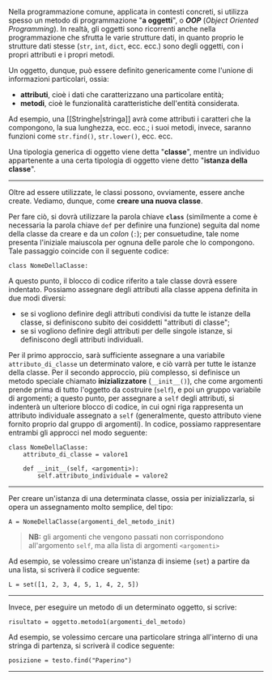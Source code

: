 Nella programmazione comune, applicata in contesti concreti, si utilizza spesso un metodo di programmazione "**a oggetti**", o ***OOP*** (*Object Oriented Programming*). In realtà, gli oggetti sono ricorrenti anche nella programmazione che sfrutta le varie strutture dati, in quanto proprio le strutture dati stesse (`str`, `int`, `dict`, ecc. ecc.) sono degli oggetti, con i propri attributi e i propri metodi.

Un oggetto, dunque, può essere definito genericamente come l'unione di informazioni particolari, ossia:
- **attributi**, cioè i dati che caratterizzano una particolare entità;
- **metodi**, cioè le funzionalità caratteristiche dell'entità considerata.

Ad esempio, una [[Stringhe|stringa]] avrà come attributi i caratteri che la compongono, la sua lunghezza, ecc. ecc.; i suoi metodi, invece, saranno funzioni come `str.find()`, `str.lower()`, ecc. ecc.

Una tipologia generica di oggetto viene detta "**classe**", mentre un individuo appartenente a una certa tipologia di oggetto viene detto "**istanza della classe**".
___
Oltre ad essere utilizzate, le classi possono, ovviamente, essere anche create. Vediamo, dunque, come **creare una nuova classe**.

Per fare ciò, si dovrà utilizzare la parola chiave **`class`** (similmente a come è necessaria la parola chiave `def` per definire una funzione) seguita dal nome della classe da creare e da un *colon* (`:`); per consuetudine, tale nome presenta l'iniziale maiuscola per ognuna delle parole che lo compongono. Tale passaggio coincide con il seguente codice:
```
class NomeDellaClasse:
```
A questo punto, il blocco di codice riferito a tale classe dovrà essere indentato. Possiamo assegnare degli attributi alla classe appena definita in due modi diversi:
- se si vogliono definire degli attributi condivisi da tutte le istanze della classe, si definiscono subito dei cosiddetti "attributi di classe";
- se si vogliono definire degli attributi per delle singole istanze, si definiscono degli attributi individuali.

Per il primo approccio, sarà sufficiente assegnare a una variabile `attributo_di_classe` un determinato valore, e ciò varrà per tutte le istanze della classe. Per il secondo approccio, più complesso, si definisce un metodo speciale chiamato **inizializzatore** (`__init__()`), che come argomenti prende prima di tutto l'oggetto da costruire (`self`), e poi un gruppo variabile di argomenti; a questo punto, per assegnare a `self` degli attributi, si indenterà un ulteriore blocco di codice, in cui ogni riga rappresenta un attributo individuale assegnato a `self` (generalmente, questo attributo viene fornito proprio dal gruppo di argomenti). In codice, possiamo rappresentare entrambi gli approcci nel modo seguente:
```
class NomeDellaClasse:
	attributo_di_classe = valore1
	
	def __init__(self, <argomenti>):
		self.attributo_individuale = valore2
```
___
Per creare un'istanza di una determinata classe, ossia per inizializzarla, si opera un assegnamento molto semplice, del tipo:
```
A = NomeDellaClasse(argomenti_del_metodo_init)
```
>**NB:** gli argomenti che vengono passati non corrispondono all'argomento `self`, ma alla lista di argomenti `<argomenti>`

Ad esempio, se volessimo creare un'istanza di insieme (`set`) a partire da una lista, si scriverà il codice seguente:
```
L = set([1, 2, 3, 4, 5, 1, 4, 2, 5])
```
___
Invece, per eseguire un metodo di un determinato oggetto, si scrive:
```
risultato = oggetto.metodo1(argomenti_del_metodo)
```
Ad esempio, se volessimo cercare una particolare stringa all'interno di una stringa di partenza, si scriverà il codice seguente:
```
posizione = testo.find("Paperino")
```
___
